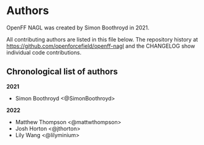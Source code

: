 # Authors

OpenFF NAGL was created by Simon Boothroyd in 2021.


All contributing authors are listed in this file below.
The repository history at https://github.com/openforcefield/openff-nagl
and the CHANGELOG show individual code contributions.

## Chronological list of authors

<!--
The rules for this file:
  * Authors are sorted chronologically, earliest to latest
  * Please format it each entry as "Preferred name <GitHub username>"
  * Your preferred name is whatever you wish to go by --
    it does *not* have to be your legal name!
  * Please start a new section for each new year
  * Don't ever delete anything
-->
**2021**
- Simon Boothroyd <@SimonBoothroyd>

**2022**
- Matthew Thompson <@mattwthompson>
- Josh Horton <@jthorton>
- Lily Wang <@lilyminium>